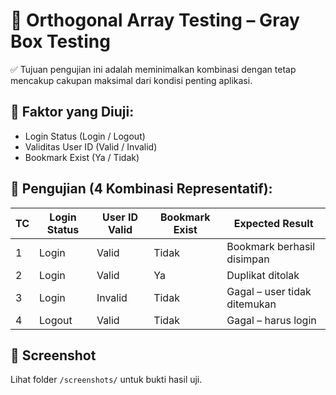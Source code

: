 # 🧩 Orthogonal Array Testing – Gray Box Testing

✅ Tujuan pengujian ini adalah meminimalkan kombinasi dengan tetap mencakup cakupan maksimal dari kondisi penting aplikasi.

## 🎯 Faktor yang Diuji:
- Login Status (Login / Logout)
- Validitas User ID (Valid / Invalid)
- Bookmark Exist (Ya / Tidak)

## 🧪 Pengujian (4 Kombinasi Representatif):

| TC | Login Status | User ID Valid | Bookmark Exist | Expected Result             |
|----|--------------|----------------|----------------|-----------------------------|
| 1  | Login        | Valid          | Tidak          | Bookmark berhasil disimpan  |
| 2  | Login        | Valid          | Ya             | Duplikat ditolak            |
| 3  | Login        | Invalid        | Tidak          | Gagal – user tidak ditemukan|
| 4  | Logout       | Valid          | Tidak          | Gagal – harus login         |

## 📸 Screenshot
Lihat folder `/screenshots/` untuk bukti hasil uji.

